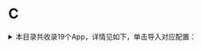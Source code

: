 # C
<details>
<summary>
本目录共收录19个App，详情见如下，单击导入对应配置：
</summary>

- [chatgpt](https://quantumult.app/x/open-app/add-resource?remote-resource=%7B%22rewrite_remote%22%3A%20%5B%22https%3A%2F%2Fraw.githubusercontent.com%2Fzirawell%2FR-Store%2Fmain%2FRule%2FQuanX%2FAdblock%2FApp%2FC%2Fchatgpt%2Frewrite%2Fchatgpt.conf%2C%20tag%3Dchatgpt%22%5D%7D)
- [clicli](https://quantumult.app/x/open-app/add-resource?remote-resource=%7B%22rewrite_remote%22%3A%20%5B%22https%3A%2F%2Fraw.githubusercontent.com%2Fzirawell%2FR-Store%2Fmain%2FRule%2FQuanX%2FAdblock%2FApp%2FC%2Fclicli%2Frewrite%2Fclicli.conf%2C%20tag%3Dclicli%22%5D%7D)
- [crunchyroll](https://quantumult.app/x/open-app/add-resource?remote-resource=%7B%22rewrite_remote%22%3A%20%5B%22https%3A%2F%2Fraw.githubusercontent.com%2Fzirawell%2FR-Store%2Fmain%2FRule%2FQuanX%2FAdblock%2FApp%2FC%2Fcrunchyroll%2Frewrite%2Fcrunchyroll.conf%2C%20tag%3Dcrunchyroll%22%5D%7D)
- [csdn](https://quantumult.app/x/open-app/add-resource?remote-resource=%7B%22rewrite_remote%22%3A%20%5B%22https%3A%2F%2Fraw.githubusercontent.com%2Fzirawell%2FR-Store%2Fmain%2FRule%2FQuanX%2FAdblock%2FApp%2FC%2Fcsdn%2Frewrite%2Fcsdn.conf%2C%20tag%3Dcsdn%22%5D%7D)
- [创客贴设计](https://quantumult.app/x/open-app/add-resource?remote-resource=%7B%22rewrite_remote%22%3A%20%5B%22https%3A%2F%2Fraw.githubusercontent.com%2Fzirawell%2FR-Store%2Fmain%2FRule%2FQuanX%2FAdblock%2FApp%2FC%2F%E5%88%9B%E5%AE%A2%E8%B4%B4%E8%AE%BE%E8%AE%A1%2Frewrite%2Fchuangkit.conf%2C%20tag%3D%E5%88%9B%E5%AE%A2%E8%B4%B4%E8%AE%BE%E8%AE%A1%22%5D%7D)
- [刺猬猫阅读](https://quantumult.app/x/open-app/add-resource?remote-resource=%7B%22rewrite_remote%22%3A%20%5B%22https%3A%2F%2Fraw.githubusercontent.com%2Fzirawell%2FR-Store%2Fmain%2FRule%2FQuanX%2FAdblock%2FApp%2FC%2F%E5%88%BA%E7%8C%AC%E7%8C%AB%E9%98%85%E8%AF%BB%2Frewrite%2Fhbooker.conf%2C%20tag%3D%E5%88%BA%E7%8C%AC%E7%8C%AB%E9%98%85%E8%AF%BB%22%5D%7D)
- [彩云天气](https://quantumult.app/x/open-app/add-resource?remote-resource=%7B%22filter_remote%22%3A%20%5B%22https%3A%2F%2Fraw.githubusercontent.com%2Fzirawell%2FR-Store%2Fmain%2FRule%2FQuanX%2FAdblock%2FApp%2FC%2F%E5%BD%A9%E4%BA%91%E5%A4%A9%E6%B0%94%2Ffilter%2Fcaiyunapp.list%2C%20tag%3D%E5%BD%A9%E4%BA%91%E5%A4%A9%E6%B0%94%22%5D%2C%22rewrite_remote%22%3A%20%5B%22https%3A%2F%2Fraw.githubusercontent.com%2Fzirawell%2FR-Store%2Fmain%2FRule%2FQuanX%2FAdblock%2FApp%2FC%2F%E5%BD%A9%E4%BA%91%E5%A4%A9%E6%B0%94%2Frewrite%2Fcaiyunapp.conf%2C%20tag%3D%E5%BD%A9%E4%BA%91%E5%A4%A9%E6%B0%94%22%5D%7D)
- [春秋航空](https://quantumult.app/x/open-app/add-resource?remote-resource=%7B%22rewrite_remote%22%3A%20%5B%22https%3A%2F%2Fraw.githubusercontent.com%2Fzirawell%2FR-Store%2Fmain%2FRule%2FQuanX%2FAdblock%2FApp%2FC%2F%E6%98%A5%E7%A7%8B%E8%88%AA%E7%A9%BA%2Frewrite%2Fchair.conf%2C%20tag%3D%E6%98%A5%E7%A7%8B%E8%88%AA%E7%A9%BA%22%5D%7D)
- [曹操出行](https://quantumult.app/x/open-app/add-resource?remote-resource=%7B%22rewrite_remote%22%3A%20%5B%22https%3A%2F%2Fraw.githubusercontent.com%2Fzirawell%2FR-Store%2Fmain%2FRule%2FQuanX%2FAdblock%2FApp%2FC%2F%E6%9B%B9%E6%93%8D%E5%87%BA%E8%A1%8C%2Frewrite%2Fcaocao.conf%2C%20tag%3D%E6%9B%B9%E6%93%8D%E5%87%BA%E8%A1%8C%22%5D%7D)
- [潮玩宇宙](https://quantumult.app/x/open-app/add-resource?remote-resource=%7B%22rewrite_remote%22%3A%20%5B%22https%3A%2F%2Fraw.githubusercontent.com%2Fzirawell%2FR-Store%2Fmain%2FRule%2FQuanX%2FAdblock%2FApp%2FC%2F%E6%BD%AE%E7%8E%A9%E5%AE%87%E5%AE%99%2Frewrite%2Flucklyworld.conf%2C%20tag%3D%E6%BD%AE%E7%8E%A9%E5%AE%87%E5%AE%99%22%5D%7D)
- [磁力宅播放器](https://quantumult.app/x/open-app/add-resource?remote-resource=%7B%22rewrite_remote%22%3A%20%5B%22https%3A%2F%2Fraw.githubusercontent.com%2Fzirawell%2FR-Store%2Fmain%2FRule%2FQuanX%2FAdblock%2FApp%2FC%2F%E7%A3%81%E5%8A%9B%E5%AE%85%E6%92%AD%E6%94%BE%E5%99%A8%2Frewrite%2Fcilizhai.conf%2C%20tag%3D%E7%A3%81%E5%8A%9B%E5%AE%85%E6%92%AD%E6%94%BE%E5%99%A8%22%5D%7D)
- [菜鸟](https://quantumult.app/x/open-app/add-resource?remote-resource=%7B%22rewrite_remote%22%3A%20%5B%22https%3A%2F%2Fraw.githubusercontent.com%2Fzirawell%2FR-Store%2Fmain%2FRule%2FQuanX%2FAdblock%2FApp%2FC%2F%E8%8F%9C%E9%B8%9F%2Frewrite%2Fcainiao.conf%2C%20tag%3D%E8%8F%9C%E9%B8%9F%22%5D%7D)
- [财新](https://quantumult.app/x/open-app/add-resource?remote-resource=%7B%22filter_remote%22%3A%20%5B%22https%3A%2F%2Fraw.githubusercontent.com%2Fzirawell%2FR-Store%2Fmain%2FRule%2FQuanX%2FAdblock%2FApp%2FC%2F%E8%B4%A2%E6%96%B0%2Ffilter%2Fcaixin.list%2C%20tag%3D%E8%B4%A2%E6%96%B0%22%5D%2C%22rewrite_remote%22%3A%20%5B%22https%3A%2F%2Fraw.githubusercontent.com%2Fzirawell%2FR-Store%2Fmain%2FRule%2FQuanX%2FAdblock%2FApp%2FC%2F%E8%B4%A2%E6%96%B0%2Frewrite%2Fcaixin.conf%2C%20tag%3D%E8%B4%A2%E6%96%B0%22%5D%7D)
- [财经杂志](https://quantumult.app/x/open-app/add-resource?remote-resource=%7B%22rewrite_remote%22%3A%20%5B%22https%3A%2F%2Fraw.githubusercontent.com%2Fzirawell%2FR-Store%2Fmain%2FRule%2FQuanX%2FAdblock%2FApp%2FC%2F%E8%B4%A2%E7%BB%8F%E6%9D%82%E5%BF%97%2Frewrite%2Fcaijing.conf%2C%20tag%3D%E8%B4%A2%E7%BB%8F%E6%9D%82%E5%BF%97%22%5D%7D)
- [财联社](https://quantumult.app/x/open-app/add-resource?remote-resource=%7B%22rewrite_remote%22%3A%20%5B%22https%3A%2F%2Fraw.githubusercontent.com%2Fzirawell%2FR-Store%2Fmain%2FRule%2FQuanX%2FAdblock%2FApp%2FC%2F%E8%B4%A2%E8%81%94%E7%A4%BE%2Frewrite%2Fcls.conf%2C%20tag%3D%E8%B4%A2%E8%81%94%E7%A4%BE%22%5D%7D)
- [超星学习通](https://quantumult.app/x/open-app/add-resource?remote-resource=%7B%22rewrite_remote%22%3A%20%5B%22https%3A%2F%2Fraw.githubusercontent.com%2Fzirawell%2FR-Store%2Fmain%2FRule%2FQuanX%2FAdblock%2FApp%2FC%2F%E8%B6%85%E6%98%9F%E5%AD%A6%E4%B9%A0%E9%80%9A%2Frewrite%2Fchaoxing.conf%2C%20tag%3D%E8%B6%85%E6%98%9F%E5%AD%A6%E4%B9%A0%E9%80%9A%22%5D%7D)
- [超级课程表](https://quantumult.app/x/open-app/add-resource?remote-resource=%7B%22rewrite_remote%22%3A%20%5B%22https%3A%2F%2Fraw.githubusercontent.com%2Fzirawell%2FR-Store%2Fmain%2FRule%2FQuanX%2FAdblock%2FApp%2FC%2F%E8%B6%85%E7%BA%A7%E8%AF%BE%E7%A8%8B%E8%A1%A8%2Frewrite%2Fsuper.conf%2C%20tag%3D%E8%B6%85%E7%BA%A7%E8%AF%BE%E7%A8%8B%E8%A1%A8%22%5D%7D)
- [车来了](https://quantumult.app/x/open-app/add-resource?remote-resource=%7B%22filter_remote%22%3A%20%5B%22https%3A%2F%2Fraw.githubusercontent.com%2Fzirawell%2FR-Store%2Fmain%2FRule%2FQuanX%2FAdblock%2FApp%2FC%2F%E8%BD%A6%E6%9D%A5%E4%BA%86%2Ffilter%2Fchelaile.list%2C%20tag%3D%E8%BD%A6%E6%9D%A5%E4%BA%86%22%5D%2C%22rewrite_remote%22%3A%20%5B%22https%3A%2F%2Fraw.githubusercontent.com%2Fzirawell%2FR-Store%2Fmain%2FRule%2FQuanX%2FAdblock%2FApp%2FC%2F%E8%BD%A6%E6%9D%A5%E4%BA%86%2Frewrite%2Fchelaile.conf%2C%20tag%3D%E8%BD%A6%E6%9D%A5%E4%BA%86%22%5D%7D)
- [长城炼金术](https://quantumult.app/x/open-app/add-resource?remote-resource=%7B%22rewrite_remote%22%3A%20%5B%22https%3A%2F%2Fraw.githubusercontent.com%2Fzirawell%2FR-Store%2Fmain%2FRule%2FQuanX%2FAdblock%2FApp%2FC%2F%E9%95%BF%E5%9F%8E%E7%82%BC%E9%87%91%E6%9C%AF%2Frewrite%2Fcgws.conf%2C%20tag%3D%E9%95%BF%E5%9F%8E%E7%82%BC%E9%87%91%E6%9C%AF%22%5D%7D)

</details>